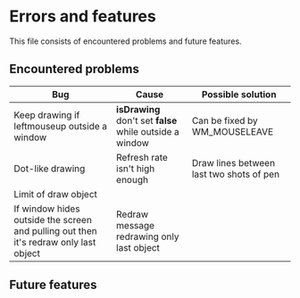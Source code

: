 # Errors and features

This file consists of encountered problems and future features.

## Encountered problems


|Bug|Cause|Possible solution|
|---|---|---|
|Keep drawing if leftmouseup outside a window| **isDrawing** don't set **false** while outside a window |Can be fixed by WM_MOUSELEAVE|
|Dot-like drawing|Refresh rate isn't high enough|Draw lines between last two shots of pen|
|Limit of draw object|||
|If window hides outside the screen and pulling out then it's redraw only last object| Redraw message redrawing only last object||

## Future features